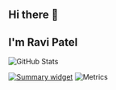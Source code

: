 ## Hi there 👋
## I'm Ravi Patel

<p><img src="https://github-readme-stats.vercel.app/api?username=cybertron288&amp;show_icons=true" alt="GitHub Stats"></p>

[![Summary widget](https://cr-ss-service.azurewebsites.net/api/ScreenShot?widget=summary&username=rafnixg&badges=3&show-avatar=true&branding=false)](https://profile.codersrank.io/user/cybertron288)
![Metrics](https://metrics.lecoq.io/cybertron288?template=classic&habits=1&repositories=1&starlists=1&achievements=1&gists=1&posts=1&base=header%2C%20activity%2C%20community%2C%20repositories%2C%20metadata&base.indepth=false&base.hireable=false&base.skip=false&repositories.batch=100&repositories.forks=false&repositories.affiliations=owner&habits=false&habits.from=200&habits.days=14&habits.facts=true&habits.charts=false&habits.charts.type=classic&habits.trim=false&habits.languages.limit=8&habits.languages.threshold=0%25&repositories=false&repositories.pinned=0&repositories.starred=0&repositories.random=0&repositories.order=featured%2C%20pinned%2C%20starred%2C%20random&starlists=false&starlists.limit=2&starlists.limit.repositories=2&starlists.languages=false&starlists.limit.languages=8&starlists.shuffle.repositories=true&achievements=false&achievements.threshold=C&achievements.secrets=true&achievements.display=detailed&achievements.limit=0&gists=false&posts=false&posts.source=dev.to&posts.user=rafnixg&posts.descriptions=false&posts.covers=true&posts.limit=6&config.timezone=America%2FLima)


<!--
**cybertron288/cybertron288** is a ✨ _special_ ✨ repository because its `README.md` (this file) appears on your GitHub profile.

Here are some ideas to get you started:

- 🔭 I’m currently working on ...
- 🌱 I’m currently learning ...
- 👯 I’m looking to collaborate on ...
- 🤔 I’m looking for help with ...
- 💬 Ask me about ...
- 📫 How to reach me: ...
- 😄 Pronouns: ...
- ⚡ Fun fact: ...
-->
